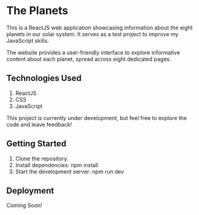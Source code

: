 # The Planets

This is a ReactJS web application showcasing information about the eight planets in our solar system. It serves as a test project to improve my JavaScript skills.

The website provides a user-friendly interface to explore informative content about each planet, spread across eight dedicated pages.

## Technologies Used

1. ReactJS
2. CSS
3. JavaScript

This project is currently under development, but feel free to explore the code and leave feedback!

## Getting Started

1. Clone the repository.
2. Install dependencies: npm install
3. Start the development server: npm run dev

## Deployment 

Coming Soon!